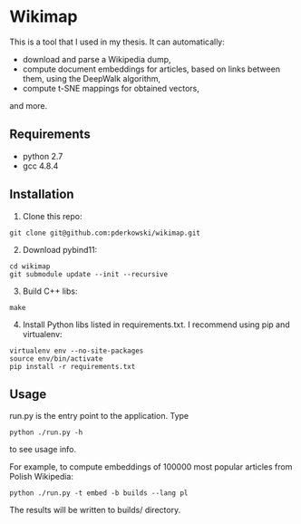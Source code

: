 # Wikimap
This is a tool that I used in my thesis. It can automatically:
* download and parse a Wikipedia dump,
* compute document embeddings for articles, based on links between them,
using the DeepWalk algorithm,
* compute t-SNE mappings for obtained vectors,

and more.

## Requirements
* python 2.7
* gcc 4.8.4

## Installation
1. Clone this repo:
```
git clone git@github.com:pderkowski/wikimap.git
```
2. Download pybind11:
```
cd wikimap
git submodule update --init --recursive
```
3. Build C++ libs:
```
make
```
4. Install Python libs listed in requirements.txt. I recommend using pip and
virtualenv:
```
virtualenv env --no-site-packages
source env/bin/activate
pip install -r requirements.txt
```

## Usage
run.py is the entry point to the application. Type
```
python ./run.py -h
```
to see usage info.

For example, to compute embeddings of 100000 most popular articles from Polish
Wikipedia:
```
python ./run.py -t embed -b builds --lang pl
```
The results will be written to builds/ directory.